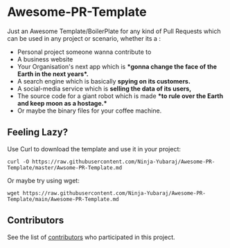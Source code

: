 # Awesome-PR-Template
Just an Awesome Template/BoilerPlate for any kind of Pull Requests which can be used in any project or scenario, whether its a :
- Personal project someone wanna contribute to 
- A business website
- Your Organisation's next app which is **\*gonna change the face of the Earth in the next years\*.**
- A search engine which is basically **spying on its customers.**
- A social-media service which is **selling the data of its users,**
- The source code for a giant robot which is made **\*to rule over the Earth and keep moon as a hostage.\***
- Or maybe the binary files for your coffee machine.

## Feeling Lazy?
Use Curl to download the template and use it in your project:
```
curl -O https://raw.githubusercontent.com/Ninja-Yubaraj/Awesome-PR-Template/master/Awsome-PR-Template.md
```
Or maybe try using wget:
```
wget https://raw.githubusercontent.com/Ninja-Yubaraj/Awesome-PR-Template/main/Awesome-PR-Template.md
```
## Contributors
See the list of [contributors](graphs/contributors) who participated in this project.
